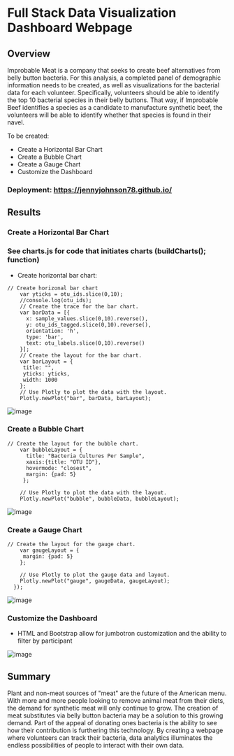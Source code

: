 # Full Stack Data Visualization Dashboard Webpage

## Overview

Improbable Meat is a company that seeks to create beef alternatives from belly button bacteria. For this analysis, a completed panel of demographic information needs to be created, as well as visualizations for the bacterial data for each volunteer. Specifically, volunteers should be able to identify the top 10 bacterial species in their belly buttons. That way, if Improbable Beef identifies a species as a candidate to manufacture synthetic beef, the volunteers will be able to identify whether that species is found in their navel.

To be created:
- Create a Horizontal Bar Chart
- Create a Bubble Chart
- Create a Gauge Chart
- Customize the Dashboard

### Deployment: https://jennyjohnson78.github.io/

## Results

### Create a Horizontal Bar Chart

### See charts.js for code that initiates charts (buildCharts(); function)

- Create horizontal bar chart:
```
// Create horizonal bar chart
    var yticks = otu_ids.slice(0,10);
    //console.log(otu_ids);
    // Create the trace for the bar chart. 
    var barData = [{
      x: sample_values.slice(0,10).reverse(),
      y: otu_ids_tagged.slice(0,10).reverse(),
      orientation: 'h',
      type: 'bar',
      text: otu_labels.slice(0,10).reverse()
    }];
    // Create the layout for the bar chart. 
    var barLayout = {
     title: "",
     yticks: yticks,
     width: 1000
    };
    // Use Plotly to plot the data with the layout. 
    Plotly.newPlot("bar", barData, barLayout);
```

![image](https://user-images.githubusercontent.com/67409852/146320428-7e47681b-df64-4d87-8014-f095c8256b9d.png)

### Create a Bubble Chart

```
// Create the layout for the bubble chart.
    var bubbleLayout = {
      title: "Bacteria Cultures Per Sample",
      xaxis:{title: "OTU ID"},
      hovermode: "closest",
      margin: {pad: 5}
     };

    // Use Plotly to plot the data with the layout.
    Plotly.newPlot("bubble", bubbleData, bubbleLayout);
```

![image](https://user-images.githubusercontent.com/67409852/146321242-7f072c1b-4a54-4cdd-87ed-f46be3864bb4.png)

### Create a Gauge Chart

```
// Create the layout for the gauge chart.
    var gaugeLayout = { 
     margin: {pad: 5}
    };

    // Use Plotly to plot the gauge data and layout.
    Plotly.newPlot("gauge", gaugeData, gaugeLayout);
  });
```

![image](https://user-images.githubusercontent.com/67409852/146320631-178452b3-db99-4d6d-8102-ace21a35aaa0.png)

### Customize the Dashboard

- HTML and Bootstrap allow for jumbotron customization and the ability to filter by participant

![image](https://user-images.githubusercontent.com/67409852/152754064-031d991f-4911-40ef-8108-2f802b12cb6b.png)

## Summary

Plant and non-meat sources of "meat" are the future of the American menu. With more and more people looking to remove animal meat from their diets, the demand for synthetic meat will only continue to grow. The creation of meat substitutes via belly button bacteria may be a solution to this growing demand. Part of the appeal of donating ones bacteria is the ability to see how their contribution is furthering this technology. By creating a webpage where volunteers can track their bacteria, data analytics illuminates the endless possibilities of people to interact with their own data.
